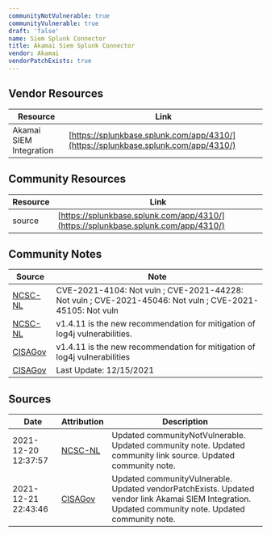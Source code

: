 ```yaml
---
communityNotVulnerable: true
communityVulnerable: true
draft: 'false'
name: Siem Splunk Connector
title: Akamai Siem Splunk Connector
vendor: Akamai
vendorPatchExists: true
---
```


## Vendor Resources
| Resource | Link |
| --- | --- |
| Akamai SIEM Integration | [https://splunkbase.splunk.com/app/4310/](https://splunkbase.splunk.com/app/4310/) |

## Community Resources
| Resource | Link |
| --- | --- |
| source | [https://splunkbase.splunk.com/app/4310/](https://splunkbase.splunk.com/app/4310/) |

## Community Notes
| Source | Note |
| --- | --- |
| [NCSC-NL](https://github.com/NCSC-NL/log4shell/blob/main/software/README.md) | CVE-2021-4104: Not vuln ; CVE-2021-44228: Not vuln ; CVE-2021-45046: Not vuln ; CVE-2021-45105: Not vuln </ul> |
| [NCSC-NL](https://github.com/NCSC-NL/log4shell/blob/main/software/README.md) | v1.4.11 is the new recommendation for mitigation of log4j vulnerabilities. |
| [CISAGov](https://raw.githubusercontent.com/cisagov/log4j-affected-db/develop/README.md) | v1.4.11 is the new recommendation for mitigation of log4j vulnerabilities |
| [CISAGov](https://raw.githubusercontent.com/cisagov/log4j-affected-db/develop/README.md) | Last Update: 12/15/2021 |

## Sources
| Date | Attribution | Description |
| --- | --- | --- |
| 2021-12-20 12:37:57 | [NCSC-NL](https://github.com/NCSC-NL/log4shell/blob/main/software/README.md) | Updated communityNotVulnerable. Updated community note. Updated community link source. Updated community note.  |
| 2021-12-21 22:43:46 | [CISAGov](https://raw.githubusercontent.com/cisagov/log4j-affected-db/develop/README.md) | Updated communityVulnerable. Updated vendorPatchExists. Updated vendor link Akamai SIEM Integration. Updated community note. Updated community note.  |

